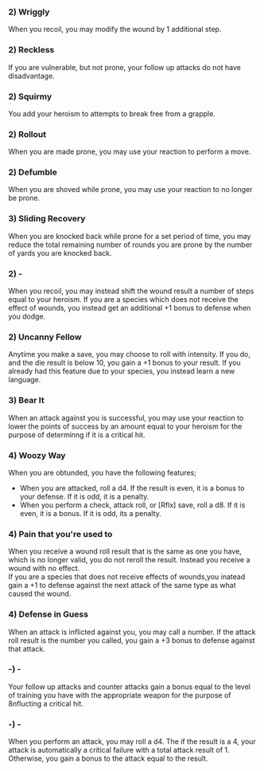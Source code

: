 ### 2) Wriggly
When you recoil, you may modify the wound by 1 additional step.

### 2) Reckless
If you are vulnerable, but not prone, your follow up attacks do not have disadvantage.

### 2) Squirmy
You add your heroism to attempts to break free from a grapple.

### 2) Rollout
When you are made prone, you may use your reaction to perform a move.

### 2) Defumble
When you are shoved while prone, you may use your reaction to no longer be prone.

### 3) Sliding Recovery
When you are knocked back while prone for a set period of time, you may reduce the total remaining number of rounds you are prone by the number of yards you are knocked back.

### 2) -
When you recoil, you may instead shift the wound result a number of steps equal to your heroism. If you are a species which does not receive the effect of wounds, you instead get an additional +1 bonus to defense when you dodge.

### 2) Uncanny Fellow
Anytime you make a save, you may choose to roll with intensity. If you do, and the die result is below 10, you gain a +1 bonus to your result. If you already had this feature due to your species, you instead learn a new language.

### 3) Bear It
When an attack against you is successful, you may use your reaction to lower the points of success by an amount equal to your heroism for the purpose of determinng if it is a critical hit.

### 4) Woozy Way
When you are obtunded, you have the following features;  
* When you are attacked, roll a d4. If the result is even, it is a bonus to your defense. If it is odd, it is a penalty.
* When you perform a check, attack roll, or [Rflx] save, roll a d8. If it is even, it is a bonus. If it is odd, its a penalty.

### 4) Pain that you're used to
When you receive a wound roll result that is the same as one you have, which is no longer valid, you do not reroll the result. Instead you receive a wound with no effect.  
If you are a species that does not receive effects of wounds,you inatead gain a +1 to defense against the next attack of the same type as what caused the wound.

### 4) Defense in Guess
When an attack is inflicted against you, you may call a number. If the attack roll result is the number you called, you gain a +3 bonus to defense against that attack.

### -) -
Your follow up attacks and counter attacks gain a bonus equal to the level of training you have with the appropriate weapon for the purpose of 8nflucting a critical hit.

### -) -
When you perform an attack, you may roll a d4. The if the result is a 4, your attack is automatically a critical failure with a total attack result of 1. Otherwise, you gain a bonus to the attack equal to the result.
